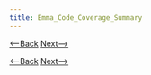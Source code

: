 ```yaml
---
title: Emma_Code_Coverage_Summary
---
```

[<--Back]({{_site.pagesurl}}/Emma_Code_Coverage_vehicle.exception) [Next-->]({{_site.pagesurl}}/Car_Rental_Code_Coverage_with_Emma)



[<--Back]({{_site.pagesurl}}/Emma_Code_Coverage_vehicle.exception) [Next-->]({{_site.pagesurl}}/Car_Rental_Code_Coverage_with_Emma)

